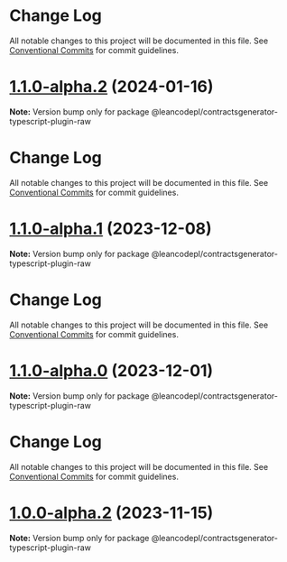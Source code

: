 # Change Log

All notable changes to this project will be documented in this file. See
[Conventional Commits](https://conventionalcommits.org) for commit guidelines.

# [1.1.0-alpha.2](https://github.com/leancodepl/contractsgenerator-typescript/compare/v1.1.0-alpha.1...v1.1.0-alpha.2) (2024-01-16)

**Note:** Version bump only for package @leancodepl/contractsgenerator-typescript-plugin-raw

# Change Log

All notable changes to this project will be documented in this file. See
[Conventional Commits](https://conventionalcommits.org) for commit guidelines.

# [1.1.0-alpha.1](https://github.com/leancodepl/contractsgenerator-typescript/compare/v1.1.0-alpha.0...v1.1.0-alpha.1) (2023-12-08)

**Note:** Version bump only for package @leancodepl/contractsgenerator-typescript-plugin-raw

# Change Log

All notable changes to this project will be documented in this file. See
[Conventional Commits](https://conventionalcommits.org) for commit guidelines.

# [1.1.0-alpha.0](https://github.com/leancodepl/contractsgenerator-typescript/compare/v1.0.0-alpha.2...v1.1.0-alpha.0) (2023-12-01)

**Note:** Version bump only for package @leancodepl/contractsgenerator-typescript-plugin-raw

# Change Log

All notable changes to this project will be documented in this file. See
[Conventional Commits](https://conventionalcommits.org) for commit guidelines.

# [1.0.0-alpha.2](https://github.com/leancodepl/contractsgenerator-typescript/compare/v1.0.0-alpha.1...v1.0.0-alpha.2) (2023-11-15)

**Note:** Version bump only for package @leancodepl/contractsgenerator-typescript-plugin-raw
